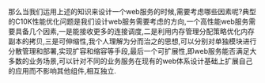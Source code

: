 那么当我们运用上述的知识来设计一个web服务的时候,需要考虑哪些因素呢?典型的C10K性能优化问题是我们设计web服务需要考虑的方向,一个高性能web服务需要具备几个因素,一是能接收更多的连接调度,二是利用内存管理分配策略优化内存副本的拷贝,三是可伸缩性,我个人理解为分而治之的思想,可以分别对单独模块进行分散管理和部署,实现扩容和缩容等手段,最后一个可扩展性,即web服务能否满足大多数的业务场景,可以针对不同的业务服务在现有的web体系设计基础上扩展自己的应用而不影响其他组件,相互独立.​


